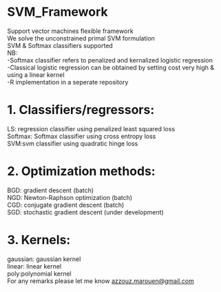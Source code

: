 # SVM_Framework
Support vector machines flexible framework  
We solve the unconstrained primal SVM formulation    
SVM & Softmax classifiers supported  
NB:  
-Softmax classifier refers to penalized and kernalized logistic regression  
-Classical logistic regression can be obtained by setting cost very high & using a linear kernel  
-R implementation in a seperate repository  
# 1. Classifiers/regressors:  
LS: regression classifier using penalized least squared loss  
Softmax: Softmax classifier using cross entropy loss  
SVM:svm classifier using quadratic hinge loss  
# 2. Optimization methods:  
BGD: gradient descent (batch)  
NGD: Newton-Raphson optimization (batch)  
CGD: conjugate gradient descent (batch)    
SGD: stochastic gradient descent (under development)  
# 3. Kernels:  
gaussian: gaussian kernel  
linear: linear kernel  
poly:polynomial kernel  
For any remarks please let me know <azzouz.marouen@gmail.com>
